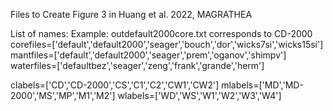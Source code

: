 Files to Create Figure 3 in Huang et al. 2022, MAGRATHEA

List of names: Example: outdefault2000core.txt corresponds to CD-2000
corefiles=['default','default2000','seager','bouch','dor','wicks7si','wicks15si']
mantfiles=['default','default2000','seager','prem','oganov','shimpv']
waterfiles=['defaultbez','seager','zeng','frank','grande','herm']

clabels=['CD','CD-2000','CS','C1','C2','CW1','CW2']
mlabels=['MD','MD-2000','MS','MP','M1','M2']
wlabels=['WD','WS','W1','W2','W3','W4']
